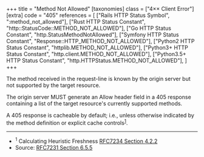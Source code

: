 +++
title = "Method Not Allowed"
[taxonomies]
class = ["4&times;&times; Client Error"]
[extra]
code = "405"
references = [
    ["Rails HTTP Status Symbol", ":method_not_allowed"],
    ["Rust HTTP Status Constant", "http::StatusCode::METHOD_NOT_ALLOWED"],
    ["Go HTTP Status Constant", "http.StatusMethodNotAllowed"],
    ["Symfony HTTP Status Constant", "Response::HTTP_METHOD_NOT_ALLOWED"],
    ["Python2 HTTP Status Constant", "httplib.METHOD_NOT_ALLOWED"],
    ["Python3+ HTTP Status Constant", "http.client.METHOD_NOT_ALLOWED"],
    ["Python3.5+ HTTP Status Constant", "http.HTTPStatus.METHOD_NOT_ALLOWED"],
]
+++

The method received in the request-line is known by the origin server but not supported by the target resource.

The origin server MUST generate an Allow header field in a 405 response containing a list of the target resource's currently supported methods.

A 405 response is cacheable by default; i.e., unless otherwise indicated by the method definition or explicit cache controls<sup>[1](#ref-1)</sup>.

---

* <span id="ref-1"><sup>1</sup> Calculating Heuristic Freshness
[RFC7234 Section 4.2.2][2]</span>
* Source: [RFC7231 Section 6.5.5][1]

[1]: <http://tools.ietf.org/html/rfc7231#section-6.5.5>
[2]: <http://tools.ietf.org/html/rfc7234#section-4.2.2>

